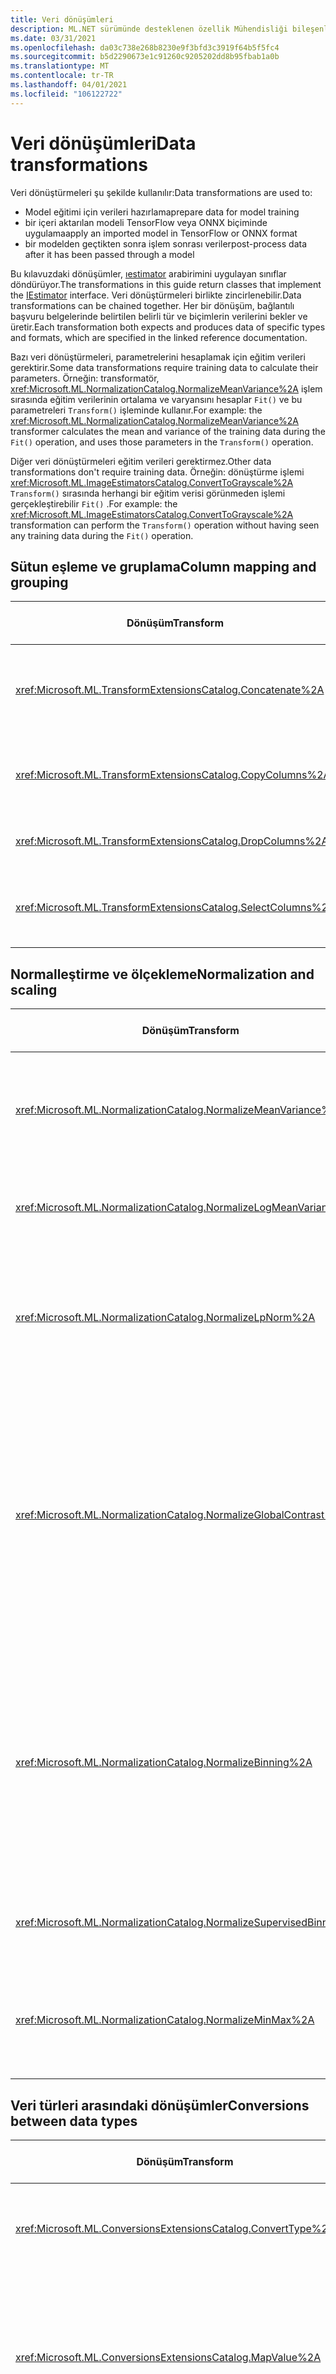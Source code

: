 ```yaml
---
title: Veri dönüşümleri
description: ML.NET sürümünde desteklenen özellik Mühendisliği bileşenlerini gezin.
ms.date: 03/31/2021
ms.openlocfilehash: da03c738e268b8230e9f3bfd3c3919f64b5f5fc4
ms.sourcegitcommit: b5d2290673e1c91260c9205202dd8b95fbab1a0b
ms.translationtype: MT
ms.contentlocale: tr-TR
ms.lasthandoff: 04/01/2021
ms.locfileid: "106122722"
---
```

# <a name="data-transformations"></a><span data-ttu-id="cbdcb-103">Veri dönüşümleri</span><span class="sxs-lookup"><span data-stu-id="cbdcb-103">Data transformations</span></span>

<span data-ttu-id="cbdcb-104">Veri dönüştürmeleri şu şekilde kullanılır:</span><span class="sxs-lookup"><span data-stu-id="cbdcb-104">Data transformations are used to:</span></span>

- <span data-ttu-id="cbdcb-105">Model eğitimi için verileri hazırlama</span><span class="sxs-lookup"><span data-stu-id="cbdcb-105">prepare data for model training</span></span>
- <span data-ttu-id="cbdcb-106">bir içeri aktarılan modeli TensorFlow veya ONNX biçiminde uygulama</span><span class="sxs-lookup"><span data-stu-id="cbdcb-106">apply an imported model in TensorFlow or ONNX format</span></span>
- <span data-ttu-id="cbdcb-107">bir modelden geçtikten sonra işlem sonrası veriler</span><span class="sxs-lookup"><span data-stu-id="cbdcb-107">post-process data after it has been passed through a model</span></span>

<span data-ttu-id="cbdcb-108">Bu kılavuzdaki dönüşümler, [ıestimator](xref:Microsoft.ML.IEstimator%601) arabirimini uygulayan sınıflar döndürüyor.</span><span class="sxs-lookup"><span data-stu-id="cbdcb-108">The transformations in this guide return classes that implement the [IEstimator](xref:Microsoft.ML.IEstimator%601) interface.</span></span> <span data-ttu-id="cbdcb-109">Veri dönüştürmeleri birlikte zincirlenebilir.</span><span class="sxs-lookup"><span data-stu-id="cbdcb-109">Data transformations can be chained together.</span></span> <span data-ttu-id="cbdcb-110">Her bir dönüşüm, bağlantılı başvuru belgelerinde belirtilen belirli tür ve biçimlerin verilerini bekler ve üretir.</span><span class="sxs-lookup"><span data-stu-id="cbdcb-110">Each transformation both expects and produces data of specific types and formats, which are specified in the linked reference documentation.</span></span>

<span data-ttu-id="cbdcb-111">Bazı veri dönüştürmeleri, parametrelerini hesaplamak için eğitim verileri gerektirir.</span><span class="sxs-lookup"><span data-stu-id="cbdcb-111">Some data transformations require training data to calculate their parameters.</span></span> <span data-ttu-id="cbdcb-112">Örneğin: transformatör, <xref:Microsoft.ML.NormalizationCatalog.NormalizeMeanVariance%2A> işlem sırasında eğitim verilerinin ortalama ve varyansını hesaplar `Fit()` ve bu parametreleri `Transform()` işleminde kullanır.</span><span class="sxs-lookup"><span data-stu-id="cbdcb-112">For example: the <xref:Microsoft.ML.NormalizationCatalog.NormalizeMeanVariance%2A> transformer calculates the mean and variance of the training data during the `Fit()` operation, and uses those parameters in the `Transform()` operation.</span></span>

<span data-ttu-id="cbdcb-113">Diğer veri dönüştürmeleri eğitim verileri gerektirmez.</span><span class="sxs-lookup"><span data-stu-id="cbdcb-113">Other data transformations don't require training data.</span></span> <span data-ttu-id="cbdcb-114">Örneğin: dönüştürme işlemi <xref:Microsoft.ML.ImageEstimatorsCatalog.ConvertToGrayscale%2A> `Transform()` sırasında herhangi bir eğitim verisi görünmeden işlemi gerçekleştirebilir `Fit()` .</span><span class="sxs-lookup"><span data-stu-id="cbdcb-114">For example: the <xref:Microsoft.ML.ImageEstimatorsCatalog.ConvertToGrayscale%2A> transformation can perform the `Transform()` operation without having seen any training data during the `Fit()` operation.</span></span>

## <a name="column-mapping-and-grouping"></a><span data-ttu-id="cbdcb-115">Sütun eşleme ve gruplama</span><span class="sxs-lookup"><span data-stu-id="cbdcb-115">Column mapping and grouping</span></span>

| <span data-ttu-id="cbdcb-116">Dönüşüm</span><span class="sxs-lookup"><span data-stu-id="cbdcb-116">Transform</span></span> | <span data-ttu-id="cbdcb-117">Tanım</span><span class="sxs-lookup"><span data-stu-id="cbdcb-117">Definition</span></span> | <span data-ttu-id="cbdcb-118">ONNX dışarı aktarılabilir</span><span class="sxs-lookup"><span data-stu-id="cbdcb-118">ONNX Exportable</span></span> |
| --- | --- | --- |
| <xref:Microsoft.ML.TransformExtensionsCatalog.Concatenate%2A> | <span data-ttu-id="cbdcb-119">Bir veya daha fazla giriş sütununu yeni bir çıktı sütununa birleştirme</span><span class="sxs-lookup"><span data-stu-id="cbdcb-119">Concatenate one or more input columns into a new output column</span></span> | <span data-ttu-id="cbdcb-120">Yes</span><span class="sxs-lookup"><span data-stu-id="cbdcb-120">Yes</span></span> |
| <xref:Microsoft.ML.TransformExtensionsCatalog.CopyColumns%2A> | <span data-ttu-id="cbdcb-121">Bir veya daha fazla giriş sütununu kopyalama ve yeniden adlandırma</span><span class="sxs-lookup"><span data-stu-id="cbdcb-121">Copy and rename one or more input columns</span></span> | <span data-ttu-id="cbdcb-122">Yes</span><span class="sxs-lookup"><span data-stu-id="cbdcb-122">Yes</span></span> |
| <xref:Microsoft.ML.TransformExtensionsCatalog.DropColumns%2A> | <span data-ttu-id="cbdcb-123">Bir veya daha fazla giriş sütununu bırakma</span><span class="sxs-lookup"><span data-stu-id="cbdcb-123">Drop one or more input columns</span></span> | <span data-ttu-id="cbdcb-124">Yes</span><span class="sxs-lookup"><span data-stu-id="cbdcb-124">Yes</span></span> |
| <xref:Microsoft.ML.TransformExtensionsCatalog.SelectColumns%2A> | <span data-ttu-id="cbdcb-125">Giriş verilerinden tutulacak bir veya daha fazla sütun seçin</span><span class="sxs-lookup"><span data-stu-id="cbdcb-125">Select one or more columns to keep from the input data</span></span> | <span data-ttu-id="cbdcb-126">Yes</span><span class="sxs-lookup"><span data-stu-id="cbdcb-126">Yes</span></span> |

## <a name="normalization-and-scaling"></a><span data-ttu-id="cbdcb-127">Normalleştirme ve ölçekleme</span><span class="sxs-lookup"><span data-stu-id="cbdcb-127">Normalization and scaling</span></span>

| <span data-ttu-id="cbdcb-128">Dönüşüm</span><span class="sxs-lookup"><span data-stu-id="cbdcb-128">Transform</span></span> | <span data-ttu-id="cbdcb-129">Tanım</span><span class="sxs-lookup"><span data-stu-id="cbdcb-129">Definition</span></span> | <span data-ttu-id="cbdcb-130">ONNX dışarı aktarılabilir</span><span class="sxs-lookup"><span data-stu-id="cbdcb-130">ONNX Exportable</span></span> |
| --- | --- | --- |
| <xref:Microsoft.ML.NormalizationCatalog.NormalizeMeanVariance%2A> | <span data-ttu-id="cbdcb-131">Ortalama (eğitim verileri) çıkarın ve varyansı (eğitim verileri) göre bölün</span><span class="sxs-lookup"><span data-stu-id="cbdcb-131">Subtract the mean (of the training data) and divide by the variance (of the training data)</span></span> | <span data-ttu-id="cbdcb-132">Yes</span><span class="sxs-lookup"><span data-stu-id="cbdcb-132">Yes</span></span> |
| <xref:Microsoft.ML.NormalizationCatalog.NormalizeLogMeanVariance%2A> | <span data-ttu-id="cbdcb-133">Eğitim verilerinin logaritmasını temel alarak normalleştirin</span><span class="sxs-lookup"><span data-stu-id="cbdcb-133">Normalize based on the logarithm of the training data</span></span> | <span data-ttu-id="cbdcb-134">Yes</span><span class="sxs-lookup"><span data-stu-id="cbdcb-134">Yes</span></span> |
| <xref:Microsoft.ML.NormalizationCatalog.NormalizeLpNorm%2A> | <span data-ttu-id="cbdcb-135">Giriş vektörlerini [LP-norm](https://en.wikipedia.org/wiki/Lp_space#The_p-norm_in_finite_dimensions)olarak ölçeklendirin, p 1, 2 veya Infinity.</span><span class="sxs-lookup"><span data-stu-id="cbdcb-135">Scale input vectors by their [lp-norm](https://en.wikipedia.org/wiki/Lp_space#The_p-norm_in_finite_dimensions), where p is 1, 2 or infinity.</span></span> <span data-ttu-id="cbdcb-136">Varsayılan değer L2 (Euclidea Distance) norm</span><span class="sxs-lookup"><span data-stu-id="cbdcb-136">Defaults to the l2 (Euclidean distance) norm</span></span> | <span data-ttu-id="cbdcb-137">Yes</span><span class="sxs-lookup"><span data-stu-id="cbdcb-137">Yes</span></span> |
| <xref:Microsoft.ML.NormalizationCatalog.NormalizeGlobalContrast%2A> | <span data-ttu-id="cbdcb-138">Satır verilerinin ortalama değerini çıkararak bir satırdaki her değeri ölçeklendirin ve standart sapma veya L2-norm (satır verilerinin) ile bölün ve yapılandırılabilir bir ölçek faktörü (varsayılan 2) ile çarpın</span><span class="sxs-lookup"><span data-stu-id="cbdcb-138">Scale each value in a row by subtracting the mean of the row data and divide by either the standard deviation or l2-norm (of the row data), and multiply by a configurable scale factor (default 2)</span></span> | <span data-ttu-id="cbdcb-139">Yes</span><span class="sxs-lookup"><span data-stu-id="cbdcb-139">Yes</span></span> |
| <xref:Microsoft.ML.NormalizationCatalog.NormalizeBinning%2A> | <span data-ttu-id="cbdcb-140">Giriş değerini bir bin dizinine atayın ve 0 ile 1 arasında bir float değeri üretmek için bölme sayısına göre bölün.</span><span class="sxs-lookup"><span data-stu-id="cbdcb-140">Assign the input value to a bin index and divide by the number of bins to produce a float value between 0 and 1.</span></span> <span data-ttu-id="cbdcb-141">Bölme sınırları, eğitim verilerini depo gözleri arasında eşit olarak dağıtmak için hesaplanır</span><span class="sxs-lookup"><span data-stu-id="cbdcb-141">The bin boundaries are calculated to evenly distribute the training data across bins</span></span> |  <span data-ttu-id="cbdcb-142">Yes</span><span class="sxs-lookup"><span data-stu-id="cbdcb-142">Yes</span></span> |
| <xref:Microsoft.ML.NormalizationCatalog.NormalizeSupervisedBinning%2A> | <span data-ttu-id="cbdcb-143">Etiket sütunuyla bağıntı temelinde bir sepete giriş değeri ata</span><span class="sxs-lookup"><span data-stu-id="cbdcb-143">Assign the input value to a bin based on its correlation with label column</span></span> | <span data-ttu-id="cbdcb-144">Yes</span><span class="sxs-lookup"><span data-stu-id="cbdcb-144">Yes</span></span> |
| <xref:Microsoft.ML.NormalizationCatalog.NormalizeMinMax%2A> | <span data-ttu-id="cbdcb-145">Eğitim verilerinde minimum ve maksimum değerler arasındaki farka göre girişi ölçeklendirin</span><span class="sxs-lookup"><span data-stu-id="cbdcb-145">Scale the input by the difference between the minimum and maximum values in the training data</span></span> | <span data-ttu-id="cbdcb-146">Yes</span><span class="sxs-lookup"><span data-stu-id="cbdcb-146">Yes</span></span> |

## <a name="conversions-between-data-types"></a><span data-ttu-id="cbdcb-147">Veri türleri arasındaki dönüşümler</span><span class="sxs-lookup"><span data-stu-id="cbdcb-147">Conversions between data types</span></span>

| <span data-ttu-id="cbdcb-148">Dönüşüm</span><span class="sxs-lookup"><span data-stu-id="cbdcb-148">Transform</span></span> | <span data-ttu-id="cbdcb-149">Tanım</span><span class="sxs-lookup"><span data-stu-id="cbdcb-149">Definition</span></span> | <span data-ttu-id="cbdcb-150">ONNX dışarı aktarılabilir</span><span class="sxs-lookup"><span data-stu-id="cbdcb-150">ONNX Exportable</span></span> |
| --- | --- | --- |
| <xref:Microsoft.ML.ConversionsExtensionsCatalog.ConvertType%2A> | <span data-ttu-id="cbdcb-151">Giriş sütununun türünü yeni bir türe Dönüştür</span><span class="sxs-lookup"><span data-stu-id="cbdcb-151">Convert the type of an input column to a new type</span></span> | <span data-ttu-id="cbdcb-152">Yes</span><span class="sxs-lookup"><span data-stu-id="cbdcb-152">Yes</span></span> |
| <xref:Microsoft.ML.ConversionsExtensionsCatalog.MapValue%2A> | <span data-ttu-id="cbdcb-153">Değerleri, eşlemelerin sağlanan sözlüğüne göre anahtarlar (kategoriler) ile eşleyin</span><span class="sxs-lookup"><span data-stu-id="cbdcb-153">Map values to keys (categories) based on the supplied dictionary of mappings</span></span> | <span data-ttu-id="cbdcb-154">No</span><span class="sxs-lookup"><span data-stu-id="cbdcb-154">No</span></span> |
| <xref:Microsoft.ML.ConversionsExtensionsCatalog.MapValueToKey%2A> | <span data-ttu-id="cbdcb-155">Giriş verilerinden eşleme oluşturarak değerleri anahtarlar (kategoriler) ile eşleyin</span><span class="sxs-lookup"><span data-stu-id="cbdcb-155">Map values to keys (categories) by creating the mapping from the input data</span></span> | <span data-ttu-id="cbdcb-156">Yes</span><span class="sxs-lookup"><span data-stu-id="cbdcb-156">Yes</span></span> |
| <xref:Microsoft.ML.ConversionsExtensionsCatalog.MapKeyToValue%2A> | <span data-ttu-id="cbdcb-157">Anahtarları özgün değerlerine geri Dönüştür</span><span class="sxs-lookup"><span data-stu-id="cbdcb-157">Convert keys back to their original values</span></span> | <span data-ttu-id="cbdcb-158">Yes</span><span class="sxs-lookup"><span data-stu-id="cbdcb-158">Yes</span></span> |
| <xref:Microsoft.ML.ConversionsExtensionsCatalog.MapKeyToVector%2A> | <span data-ttu-id="cbdcb-159">Anahtarları özgün değerlerin vektörlerine geri Dönüştür</span><span class="sxs-lookup"><span data-stu-id="cbdcb-159">Convert keys back to vectors of original values</span></span> | <span data-ttu-id="cbdcb-160">Yes</span><span class="sxs-lookup"><span data-stu-id="cbdcb-160">Yes</span></span> |
| <xref:Microsoft.ML.ConversionsCatalog.MapKeyToBinaryVector%2A> | <span data-ttu-id="cbdcb-161">Anahtarları özgün değerlerin ikili vektörüne geri Dönüştür</span><span class="sxs-lookup"><span data-stu-id="cbdcb-161">Convert keys back to a binary vector of original values</span></span> | <span data-ttu-id="cbdcb-162">No</span><span class="sxs-lookup"><span data-stu-id="cbdcb-162">No</span></span> |
| <xref:Microsoft.ML.ConversionsExtensionsCatalog.Hash%2A> | <span data-ttu-id="cbdcb-163">Giriş sütunundaki değeri karma olarak</span><span class="sxs-lookup"><span data-stu-id="cbdcb-163">Hash the value in the input column</span></span> | <span data-ttu-id="cbdcb-164">Yes</span><span class="sxs-lookup"><span data-stu-id="cbdcb-164">Yes</span></span> |

## <a name="text-transformations"></a><span data-ttu-id="cbdcb-165">Metin dönüştürmeleri</span><span class="sxs-lookup"><span data-stu-id="cbdcb-165">Text transformations</span></span>

| <span data-ttu-id="cbdcb-166">Dönüşüm</span><span class="sxs-lookup"><span data-stu-id="cbdcb-166">Transform</span></span> | <span data-ttu-id="cbdcb-167">Tanım</span><span class="sxs-lookup"><span data-stu-id="cbdcb-167">Definition</span></span> | <span data-ttu-id="cbdcb-168">ONNX dışarı aktarılabilir</span><span class="sxs-lookup"><span data-stu-id="cbdcb-168">ONNX Exportable</span></span> |
| --- | --- | --- |
| <xref:Microsoft.ML.TextCatalog.FeaturizeText%2A> | <span data-ttu-id="cbdcb-169">Metin sütununu normalleştirilmiş Ngram ve karakter-gram sayıları float dizisine Dönüştür</span><span class="sxs-lookup"><span data-stu-id="cbdcb-169">Transform a text column into a float array of normalized ngrams and char-grams counts</span></span> | <span data-ttu-id="cbdcb-170">No</span><span class="sxs-lookup"><span data-stu-id="cbdcb-170">No</span></span> |
| <xref:Microsoft.ML.TextCatalog.TokenizeIntoWords%2A> | <span data-ttu-id="cbdcb-171">Bir veya daha fazla metin sütununu tekil sözcüklere Böl</span><span class="sxs-lookup"><span data-stu-id="cbdcb-171">Split one or more text columns into individual words</span></span> | <span data-ttu-id="cbdcb-172">Yes</span><span class="sxs-lookup"><span data-stu-id="cbdcb-172">Yes</span></span> |
| <xref:Microsoft.ML.TextCatalog.TokenizeIntoCharactersAsKeys%2A> | <span data-ttu-id="cbdcb-173">Bir veya daha fazla metin sütununu bir konu kümesi üzerinde ayrı karakterlere böler</span><span class="sxs-lookup"><span data-stu-id="cbdcb-173">Split one or more text columns into individual characters floats over a set of topics</span></span> | <span data-ttu-id="cbdcb-174">Yes</span><span class="sxs-lookup"><span data-stu-id="cbdcb-174">Yes</span></span> |
| <xref:Microsoft.ML.TextCatalog.NormalizeText%2A> | <span data-ttu-id="cbdcb-175">Durumu değiştir, aksanlı işaretleri, noktalama işaretlerini ve sayıları kaldır</span><span class="sxs-lookup"><span data-stu-id="cbdcb-175">Change case, remove diacritical marks, punctuation marks, and numbers</span></span> | <span data-ttu-id="cbdcb-176">Yes</span><span class="sxs-lookup"><span data-stu-id="cbdcb-176">Yes</span></span> |
| <xref:Microsoft.ML.TextCatalog.ProduceNgrams%2A> | <span data-ttu-id="cbdcb-177">Metin sütununu Ngram sayısı (ardışık sözcüklerin dizileri) için bir paket olarak Dönüştür</span><span class="sxs-lookup"><span data-stu-id="cbdcb-177">Transform text column into a bag of counts of ngrams (sequences of consecutive words)</span></span>| <span data-ttu-id="cbdcb-178">Yes</span><span class="sxs-lookup"><span data-stu-id="cbdcb-178">Yes</span></span> |
| <xref:Microsoft.ML.TextCatalog.ProduceWordBags%2A> | <span data-ttu-id="cbdcb-179">Metin sütununu Ngram vektörü sayısı için bir paket olarak Dönüştür</span><span class="sxs-lookup"><span data-stu-id="cbdcb-179">Transform text column into a bag of counts of ngrams vector</span></span> | <span data-ttu-id="cbdcb-180">No</span><span class="sxs-lookup"><span data-stu-id="cbdcb-180">No</span></span> |
| <xref:Microsoft.ML.TextCatalog.ProduceHashedNgrams%2A> | <span data-ttu-id="cbdcb-181">Metin sütununu karma Ngram sayımlarının vektörüne Dönüştür</span><span class="sxs-lookup"><span data-stu-id="cbdcb-181">Transform text column into a vector of hashed ngram counts</span></span> | <span data-ttu-id="cbdcb-182">No</span><span class="sxs-lookup"><span data-stu-id="cbdcb-182">No</span></span> |
| <xref:Microsoft.ML.TextCatalog.ProduceHashedWordBags%2A> | <span data-ttu-id="cbdcb-183">Metin sütununu karma Ngram sayımlarının bir torba Dönüştür</span><span class="sxs-lookup"><span data-stu-id="cbdcb-183">Transform text column into a bag of hashed ngram counts</span></span> | <span data-ttu-id="cbdcb-184">Yes</span><span class="sxs-lookup"><span data-stu-id="cbdcb-184">Yes</span></span> |
| <xref:Microsoft.ML.TextCatalog.RemoveDefaultStopWords%2A>  | <span data-ttu-id="cbdcb-185">Giriş sütunlarından belirtilen dilin varsayılan durdurma sözcüklerini kaldır</span><span class="sxs-lookup"><span data-stu-id="cbdcb-185">Remove default stop words for the specified language from input columns</span></span> | <span data-ttu-id="cbdcb-186">Yes</span><span class="sxs-lookup"><span data-stu-id="cbdcb-186">Yes</span></span> |
| <xref:Microsoft.ML.TextCatalog.RemoveStopWords%2A> | <span data-ttu-id="cbdcb-187">Giriş sütunlarından belirtilen durdurma sözcüklerini kaldırır</span><span class="sxs-lookup"><span data-stu-id="cbdcb-187">Removes specified stop words from input columns</span></span> | <span data-ttu-id="cbdcb-188">Yes</span><span class="sxs-lookup"><span data-stu-id="cbdcb-188">Yes</span></span> |
| <xref:Microsoft.ML.TextCatalog.LatentDirichletAllocation%2A> | <span data-ttu-id="cbdcb-189">Bir belge (float vektörü olarak gösterilir), bir konu kümesi üzerinde kayan bir vektöre dönüştürme</span><span class="sxs-lookup"><span data-stu-id="cbdcb-189">Transform a document (represented as a vector of floats) into a vector of floats over a set of topics</span></span> | <span data-ttu-id="cbdcb-190">Yes</span><span class="sxs-lookup"><span data-stu-id="cbdcb-190">Yes</span></span> |
| <xref:Microsoft.ML.TextCatalog.ApplyWordEmbedding%2A> | <span data-ttu-id="cbdcb-191">Önceden eğitilen bir model kullanarak metin belirteçlerinin vektörlerini tümce vektörlerine dönüştürme</span><span class="sxs-lookup"><span data-stu-id="cbdcb-191">Convert vectors of text tokens into sentence vectors using a pre-trained model</span></span> | <span data-ttu-id="cbdcb-192">No</span><span class="sxs-lookup"><span data-stu-id="cbdcb-192">No</span></span> |

## <a name="image-transformations"></a><span data-ttu-id="cbdcb-193">Görüntü dönüşümleri</span><span class="sxs-lookup"><span data-stu-id="cbdcb-193">Image transformations</span></span>

| <span data-ttu-id="cbdcb-194">Dönüşüm</span><span class="sxs-lookup"><span data-stu-id="cbdcb-194">Transform</span></span> | <span data-ttu-id="cbdcb-195">Tanım</span><span class="sxs-lookup"><span data-stu-id="cbdcb-195">Definition</span></span> | <span data-ttu-id="cbdcb-196">ONNX dışarı aktarılabilir</span><span class="sxs-lookup"><span data-stu-id="cbdcb-196">ONNX Exportable</span></span> |
| --- | --- | --- |
| <xref:Microsoft.ML.ImageEstimatorsCatalog.ConvertToGrayscale%2A> | <span data-ttu-id="cbdcb-197">Bir görüntüyü gri tonlamaya Dönüştür</span><span class="sxs-lookup"><span data-stu-id="cbdcb-197">Convert an image to grayscale</span></span> | <span data-ttu-id="cbdcb-198">No</span><span class="sxs-lookup"><span data-stu-id="cbdcb-198">No</span></span> |
| <xref:Microsoft.ML.ImageEstimatorsCatalog.ConvertToImage%2A> | <span data-ttu-id="cbdcb-199">Piksel vektörünü Dönüştür <xref:Microsoft.ML.Transforms.Image.ImageDataViewType></span><span class="sxs-lookup"><span data-stu-id="cbdcb-199">Convert a vector of pixels to <xref:Microsoft.ML.Transforms.Image.ImageDataViewType></span></span> | <span data-ttu-id="cbdcb-200">No</span><span class="sxs-lookup"><span data-stu-id="cbdcb-200">No</span></span> |
| <xref:Microsoft.ML.ImageEstimatorsCatalog.ExtractPixels%2A> | <span data-ttu-id="cbdcb-201">Giriş görüntüsünden pikselleri sayı vektörüne Dönüştür</span><span class="sxs-lookup"><span data-stu-id="cbdcb-201">Convert pixels from input image into a vector of numbers</span></span> | <span data-ttu-id="cbdcb-202">No</span><span class="sxs-lookup"><span data-stu-id="cbdcb-202">No</span></span> |
| <xref:Microsoft.ML.ImageEstimatorsCatalog.LoadImages%2A> | <span data-ttu-id="cbdcb-203">Bir klasörden belleğe görüntü yükleme</span><span class="sxs-lookup"><span data-stu-id="cbdcb-203">Load images from a folder into memory</span></span> | <span data-ttu-id="cbdcb-204">No</span><span class="sxs-lookup"><span data-stu-id="cbdcb-204">No</span></span> |
| <xref:Microsoft.ML.ImageEstimatorsCatalog.ResizeImages%2A> | <span data-ttu-id="cbdcb-205">Görüntüleri yeniden boyutlandırma</span><span class="sxs-lookup"><span data-stu-id="cbdcb-205">Resize images</span></span> | <span data-ttu-id="cbdcb-206">No</span><span class="sxs-lookup"><span data-stu-id="cbdcb-206">No</span></span> |
| <xref:Microsoft.ML.OnnxCatalog.DnnFeaturizeImage%2A> | <span data-ttu-id="cbdcb-207">Bir giriş görüntüsünü Özellik vektörüne dönüştürmek için önceden eğitilen derin sinir ağı (DNN) modeli uygular</span><span class="sxs-lookup"><span data-stu-id="cbdcb-207">Applies a pre-trained deep neural network (DNN) model to transform an input image into a feature vector</span></span> | <span data-ttu-id="cbdcb-208">No</span><span class="sxs-lookup"><span data-stu-id="cbdcb-208">No</span></span> |

## <a name="categorical-data-transformations"></a><span data-ttu-id="cbdcb-209">Kategorik veri dönüştürmeleri</span><span class="sxs-lookup"><span data-stu-id="cbdcb-209">Categorical data transformations</span></span>

| <span data-ttu-id="cbdcb-210">Dönüşüm</span><span class="sxs-lookup"><span data-stu-id="cbdcb-210">Transform</span></span> | <span data-ttu-id="cbdcb-211">Tanım</span><span class="sxs-lookup"><span data-stu-id="cbdcb-211">Definition</span></span> | <span data-ttu-id="cbdcb-212">ONNX dışarı aktarılabilir</span><span class="sxs-lookup"><span data-stu-id="cbdcb-212">ONNX Exportable</span></span> |
| --- | --- | --- |
| <xref:Microsoft.ML.CategoricalCatalog.OneHotEncoding%2A> | <span data-ttu-id="cbdcb-213">Bir veya daha fazla metin sütununu [tek yönlü](https://en.wikipedia.org/wiki/One-hot) kodlanmış vektöre dönüştürme</span><span class="sxs-lookup"><span data-stu-id="cbdcb-213">Convert one or more text columns into [one-hot](https://en.wikipedia.org/wiki/One-hot) encoded vectors</span></span> | <span data-ttu-id="cbdcb-214">Yes</span><span class="sxs-lookup"><span data-stu-id="cbdcb-214">Yes</span></span> |
| <xref:Microsoft.ML.CategoricalCatalog.OneHotHashEncoding%2A> | <span data-ttu-id="cbdcb-215">Bir veya daha fazla metin sütununu karma tabanlı tek başına kodlanmış vektöre dönüştürme</span><span class="sxs-lookup"><span data-stu-id="cbdcb-215">Convert one or more text columns into hash-based one-hot encoded vectors</span></span> | <span data-ttu-id="cbdcb-216">No</span><span class="sxs-lookup"><span data-stu-id="cbdcb-216">No</span></span> |

## <a name="time-series-data-transformations"></a><span data-ttu-id="cbdcb-217">Zaman serisi veri dönüştürmeleri</span><span class="sxs-lookup"><span data-stu-id="cbdcb-217">Time series data transformations</span></span>

| <span data-ttu-id="cbdcb-218">Dönüşüm</span><span class="sxs-lookup"><span data-stu-id="cbdcb-218">Transform</span></span> | <span data-ttu-id="cbdcb-219">Tanım</span><span class="sxs-lookup"><span data-stu-id="cbdcb-219">Definition</span></span> | <span data-ttu-id="cbdcb-220">ONNX dışarı aktarılabilir</span><span class="sxs-lookup"><span data-stu-id="cbdcb-220">ONNX Exportable</span></span> |
| --- | --- | --- |
| <xref:Microsoft.ML.TimeSeriesCatalog.DetectAnomalyBySrCnn%2A> | <span data-ttu-id="cbdcb-221">Spectral artımı (SR) algoritmasını kullanarak giriş zamanı serisi verilerinde bozukluklar algılayın</span><span class="sxs-lookup"><span data-stu-id="cbdcb-221">Detect anomalies in the input time series data using the Spectral Residual (SR) algorithm</span></span> | <span data-ttu-id="cbdcb-222">No</span><span class="sxs-lookup"><span data-stu-id="cbdcb-222">No</span></span> |
| <xref:Microsoft.ML.TimeSeriesCatalog.DetectChangePointBySsa%2A> | <span data-ttu-id="cbdcb-223">Tekil spekme Analizi (SSA) kullanarak zaman serisi verilerinde değişiklik noktalarını Algıla</span><span class="sxs-lookup"><span data-stu-id="cbdcb-223">Detect change points in time series data using singular spectrum analysis (SSA)</span></span> | <span data-ttu-id="cbdcb-224">No</span><span class="sxs-lookup"><span data-stu-id="cbdcb-224">No</span></span> |
| <xref:Microsoft.ML.TimeSeriesCatalog.DetectIidChangePoint%2A> | <span data-ttu-id="cbdcb-225">Uyarlamalı Çekirdek yoğunluğu tahminleri ve Martingale puanlarını kullanarak bağımsız ve özdeş dağıtılmış (IID) zaman serisi verilerinde değişiklik noktalarını Algıla</span><span class="sxs-lookup"><span data-stu-id="cbdcb-225">Detect change points in independent and identically distributed (IID) time series data using adaptive kernel density estimations and martingale scores</span></span> | <span data-ttu-id="cbdcb-226">No</span><span class="sxs-lookup"><span data-stu-id="cbdcb-226">No</span></span> |
| <xref:Microsoft.ML.TimeSeriesCatalog.ForecastBySsa%2A> | <span data-ttu-id="cbdcb-227">Tekil spekme Analizi (SSA) kullanarak zaman serisi verilerini tahmin etme</span><span class="sxs-lookup"><span data-stu-id="cbdcb-227">Forecast time series data using singular spectrum analysis (SSA)</span></span> | <span data-ttu-id="cbdcb-228">No</span><span class="sxs-lookup"><span data-stu-id="cbdcb-228">No</span></span> |
| <xref:Microsoft.ML.TimeSeriesCatalog.DetectSpikeBySsa%2A> | <span data-ttu-id="cbdcb-229">Tekil spekme Analizi (SSA) kullanarak zaman serisi verilerinde ani artışları Algıla</span><span class="sxs-lookup"><span data-stu-id="cbdcb-229">Detect spikes in time series data using singular spectrum analysis (SSA)</span></span> | <span data-ttu-id="cbdcb-230">No</span><span class="sxs-lookup"><span data-stu-id="cbdcb-230">No</span></span> |
| <xref:Microsoft.ML.TimeSeriesCatalog.DetectIidSpike%2A> | <span data-ttu-id="cbdcb-231">Uyarlamalı Çekirdek yoğunluğu tahminleri ve Martingale puanlarını kullanarak bağımsız ve özdeş dağıtılmış (IID) zaman serisi verilerinde artışlar Algıla</span><span class="sxs-lookup"><span data-stu-id="cbdcb-231">Detect spikes in independent and identically distributed (IID) time series data using adaptive kernel density estimations and martingale scores</span></span> | <span data-ttu-id="cbdcb-232">No</span><span class="sxs-lookup"><span data-stu-id="cbdcb-232">No</span></span> |

## <a name="missing-values"></a><span data-ttu-id="cbdcb-233">Eksik değerler</span><span class="sxs-lookup"><span data-stu-id="cbdcb-233">Missing values</span></span>

| <span data-ttu-id="cbdcb-234">Dönüşüm</span><span class="sxs-lookup"><span data-stu-id="cbdcb-234">Transform</span></span> | <span data-ttu-id="cbdcb-235">Tanım</span><span class="sxs-lookup"><span data-stu-id="cbdcb-235">Definition</span></span> | <span data-ttu-id="cbdcb-236">ONNX dışarı aktarılabilir</span><span class="sxs-lookup"><span data-stu-id="cbdcb-236">ONNX Exportable</span></span> |
| --- | --- | --- |
| <xref:Microsoft.ML.ExtensionsCatalog.IndicateMissingValues%2A> | <span data-ttu-id="cbdcb-237">Yeni bir Boole çıkış sütunu oluşturun, giriş sütunundaki değer eksik olduğunda true değerine sahip olur</span><span class="sxs-lookup"><span data-stu-id="cbdcb-237">Create a new boolean output column, the value of which is true when the value in the input column is missing</span></span> | <span data-ttu-id="cbdcb-238">Yes</span><span class="sxs-lookup"><span data-stu-id="cbdcb-238">Yes</span></span> |
| <xref:Microsoft.ML.ExtensionsCatalog.ReplaceMissingValues%2A> | <span data-ttu-id="cbdcb-239">Değer giriş sütununda eksikse, varsayılan değer olarak ayarlanan değeri, aksi takdirde giriş sütununda olmayan yeni bir çıkış sütunu oluşturun</span><span class="sxs-lookup"><span data-stu-id="cbdcb-239">Create a new output column, the value of which is set to a default value if the value is missing from the input column, and the input value otherwise</span></span> | <span data-ttu-id="cbdcb-240">Yes</span><span class="sxs-lookup"><span data-stu-id="cbdcb-240">Yes</span></span> |

## <a name="feature-selection"></a><span data-ttu-id="cbdcb-241">Özellik seçimi</span><span class="sxs-lookup"><span data-stu-id="cbdcb-241">Feature selection</span></span>

| <span data-ttu-id="cbdcb-242">Dönüşüm</span><span class="sxs-lookup"><span data-stu-id="cbdcb-242">Transform</span></span> | <span data-ttu-id="cbdcb-243">Tanım</span><span class="sxs-lookup"><span data-stu-id="cbdcb-243">Definition</span></span> | <span data-ttu-id="cbdcb-244">ONNX dışarı aktarılabilir</span><span class="sxs-lookup"><span data-stu-id="cbdcb-244">ONNX Exportable</span></span> |
| --- | --- | --- |
| <xref:Microsoft.ML.FeatureSelectionCatalog.SelectFeaturesBasedOnCount%2A> | <span data-ttu-id="cbdcb-245">Varsayılan olmayan değerleri eşikten büyük olan özellikleri seçin</span><span class="sxs-lookup"><span data-stu-id="cbdcb-245">Select features whose non-default values are greater than a threshold</span></span> | <span data-ttu-id="cbdcb-246">Yes</span><span class="sxs-lookup"><span data-stu-id="cbdcb-246">Yes</span></span> |
| <xref:Microsoft.ML.FeatureSelectionCatalog.SelectFeaturesBasedOnMutualInformation%2A> | <span data-ttu-id="cbdcb-247">Etiket sütunundaki verilerin en bağlı olduğu özellikleri seçin</span><span class="sxs-lookup"><span data-stu-id="cbdcb-247">Select the features on which the data in the label column is most dependent</span></span> | <span data-ttu-id="cbdcb-248">Yes</span><span class="sxs-lookup"><span data-stu-id="cbdcb-248">Yes</span></span> |

## <a name="feature-transformations"></a><span data-ttu-id="cbdcb-249">Özellik dönüşümleri</span><span class="sxs-lookup"><span data-stu-id="cbdcb-249">Feature transformations</span></span>

| <span data-ttu-id="cbdcb-250">Dönüşüm</span><span class="sxs-lookup"><span data-stu-id="cbdcb-250">Transform</span></span> | <span data-ttu-id="cbdcb-251">Tanım</span><span class="sxs-lookup"><span data-stu-id="cbdcb-251">Definition</span></span> | <span data-ttu-id="cbdcb-252">ONNX dışarı aktarılabilir</span><span class="sxs-lookup"><span data-stu-id="cbdcb-252">ONNX Exportable</span></span> |
| --- | --- | --- |
| <xref:Microsoft.ML.KernelExpansionCatalog.ApproximatedKernelMap%2A> | <span data-ttu-id="cbdcb-253">Her giriş vektörünü, iç ürünlerin bir çekirdek işlevini yaklaşık bir şekilde tahmin ettiği, bu sayede özelliklerin doğrusal algoritmalara giriş olarak kullanılabilmesi için, daha düşük boyutlu bir özellik alanı üzerine eşleyin</span><span class="sxs-lookup"><span data-stu-id="cbdcb-253">Map each input vector onto a lower dimensional feature space, where inner products approximate a kernel function, so that the features can be used as inputs to the linear algorithms</span></span> | <span data-ttu-id="cbdcb-254">No</span><span class="sxs-lookup"><span data-stu-id="cbdcb-254">No</span></span> |
| <xref:Microsoft.ML.PcaCatalog.ProjectToPrincipalComponents%2A> | <span data-ttu-id="cbdcb-255">Asıl bileşen çözümleme algoritmasını uygulayarak giriş özelliği vektörünün boyutlarını azaltma</span><span class="sxs-lookup"><span data-stu-id="cbdcb-255">Reduce the dimensions of the input feature vector by applying the Principal Component Analysis algorithm</span></span> |

## <a name="explainability-transformations"></a><span data-ttu-id="cbdcb-256">Explainability dönüşümler</span><span class="sxs-lookup"><span data-stu-id="cbdcb-256">Explainability transformations</span></span>

| <span data-ttu-id="cbdcb-257">Dönüşüm</span><span class="sxs-lookup"><span data-stu-id="cbdcb-257">Transform</span></span> | <span data-ttu-id="cbdcb-258">Tanım</span><span class="sxs-lookup"><span data-stu-id="cbdcb-258">Definition</span></span> | <span data-ttu-id="cbdcb-259">ONNX dışarı aktarılabilir</span><span class="sxs-lookup"><span data-stu-id="cbdcb-259">ONNX Exportable</span></span> |
| --- | --- |  --- |
| <xref:Microsoft.ML.ExplainabilityCatalog.CalculateFeatureContribution%2A> | <span data-ttu-id="cbdcb-260">Bir özellik vektörünün her bir öğesi için katkı puanlarını hesaplama</span><span class="sxs-lookup"><span data-stu-id="cbdcb-260">Calculate contribution scores for each element of a feature vector</span></span> | <span data-ttu-id="cbdcb-261">No</span><span class="sxs-lookup"><span data-stu-id="cbdcb-261">No</span></span> |

## <a name="calibration-transformations"></a><span data-ttu-id="cbdcb-262">Ayarlama dönüşümleri</span><span class="sxs-lookup"><span data-stu-id="cbdcb-262">Calibration transformations</span></span>

| <span data-ttu-id="cbdcb-263">Dönüşüm</span><span class="sxs-lookup"><span data-stu-id="cbdcb-263">Transform</span></span> | <span data-ttu-id="cbdcb-264">Tanım</span><span class="sxs-lookup"><span data-stu-id="cbdcb-264">Definition</span></span> | <span data-ttu-id="cbdcb-265">ONNX dışarı aktarılabilir</span><span class="sxs-lookup"><span data-stu-id="cbdcb-265">ONNX Exportable</span></span> |
| --- | --- |--- |
|<xref:Microsoft.ML.BinaryClassificationCatalog.CalibratorsCatalog.Platt%28System.String%2CSystem.String%2CSystem.String%29> | <span data-ttu-id="cbdcb-266">Eğitim verilerini kullanarak tahmini parametrelerle Lojistik gerileme kullanarak bir ikili sınıflandırıcının ham Puanını bir sınıf olasılığa dönüştürür</span><span class="sxs-lookup"><span data-stu-id="cbdcb-266">Transforms a binary classifier raw score into a class probability using logistic regression with parameters estimated using the training data</span></span> | <span data-ttu-id="cbdcb-267">Yes</span><span class="sxs-lookup"><span data-stu-id="cbdcb-267">Yes</span></span> |
| <xref:Microsoft.ML.BinaryClassificationCatalog.CalibratorsCatalog.Platt%28System.Double%2CSystem.Double%2CSystem.String%29> | <span data-ttu-id="cbdcb-268">Sabit parametrelerle Lojistik gerileme kullanarak bir ikili sınıflandırıcının ham Puanını bir sınıf olasılığa dönüştürür</span><span class="sxs-lookup"><span data-stu-id="cbdcb-268">Transforms a binary classifier raw score into a class probability using logistic regression with fixed parameters</span></span> | <span data-ttu-id="cbdcb-269">Yes</span><span class="sxs-lookup"><span data-stu-id="cbdcb-269">Yes</span></span> |
| <xref:Microsoft.ML.BinaryClassificationCatalog.CalibratorsCatalog.Naive%2A> | <span data-ttu-id="cbdcb-270">Bir ikili sınıflandırıcının ham Puanını, depo gözlerine puan atayarak bir sınıf olasılığa dönüştürür ve bu da depo gözleri arasındaki dağıtıma göre olasılığı hesaplıyor</span><span class="sxs-lookup"><span data-stu-id="cbdcb-270">Transforms a binary classifier raw score into a class probability by assigning scores to bins, and calculating the probability based on the distribution among the bins</span></span> | <span data-ttu-id="cbdcb-271">Yes</span><span class="sxs-lookup"><span data-stu-id="cbdcb-271">Yes</span></span> |
| <xref:Microsoft.ML.BinaryClassificationCatalog.CalibratorsCatalog.Isotonic%2A> | <span data-ttu-id="cbdcb-272">Bir ikili sınıflandırıcının ham Puanını, sınırların konumunun ve depo gözlerinin boyutunun eğitim verileri aracılığıyla tahmin edildiği yerlere puan atayarak bir sınıf olasılığa dönüştürür</span><span class="sxs-lookup"><span data-stu-id="cbdcb-272">Transforms a binary classifier raw score into a class probability by assigning scores to bins, where the position of boundaries and the size of bins are estimated using the training data</span></span>  | <span data-ttu-id="cbdcb-273">No</span><span class="sxs-lookup"><span data-stu-id="cbdcb-273">No</span></span> |

## <a name="deep-learning-transformations"></a><span data-ttu-id="cbdcb-274">Derin öğrenme dönüşümleri</span><span class="sxs-lookup"><span data-stu-id="cbdcb-274">Deep learning transformations</span></span>

| <span data-ttu-id="cbdcb-275">Dönüşüm</span><span class="sxs-lookup"><span data-stu-id="cbdcb-275">Transform</span></span> | <span data-ttu-id="cbdcb-276">Tanım</span><span class="sxs-lookup"><span data-stu-id="cbdcb-276">Definition</span></span> | <span data-ttu-id="cbdcb-277">ONNX dışarı aktarılabilir</span><span class="sxs-lookup"><span data-stu-id="cbdcb-277">ONNX Exportable</span></span> |
| --- | --- | --- |
| <xref:Microsoft.ML.OnnxCatalog.ApplyOnnxModel%2A> | <span data-ttu-id="cbdcb-278">Giriş verilerini içeri aktarılan bir ONNX modeliyle Dönüştür</span><span class="sxs-lookup"><span data-stu-id="cbdcb-278">Transform the input data with an imported ONNX model</span></span> | <span data-ttu-id="cbdcb-279">No</span><span class="sxs-lookup"><span data-stu-id="cbdcb-279">No</span></span> |
| <xref:Microsoft.ML.TensorflowCatalog.LoadTensorFlowModel%2A> | <span data-ttu-id="cbdcb-280">Giriş verilerini içeri aktarılan bir TensorFlow modeliyle Dönüştür</span><span class="sxs-lookup"><span data-stu-id="cbdcb-280">Transform the input data with an imported TensorFlow model</span></span> | <span data-ttu-id="cbdcb-281">No</span><span class="sxs-lookup"><span data-stu-id="cbdcb-281">No</span></span> |

## <a name="custom-transformations"></a><span data-ttu-id="cbdcb-282">Özel dönüştürmeler</span><span class="sxs-lookup"><span data-stu-id="cbdcb-282">Custom transformations</span></span>

| <span data-ttu-id="cbdcb-283">Dönüşüm</span><span class="sxs-lookup"><span data-stu-id="cbdcb-283">Transform</span></span> | <span data-ttu-id="cbdcb-284">Tanım</span><span class="sxs-lookup"><span data-stu-id="cbdcb-284">Definition</span></span> | <span data-ttu-id="cbdcb-285">ONNX dışarı aktarılabilir</span><span class="sxs-lookup"><span data-stu-id="cbdcb-285">ONNX Exportable</span></span> |
| --- | --- | --- |
| <xref:Microsoft.ML.CustomMappingCatalog.CustomMapping%2A> | <span data-ttu-id="cbdcb-286">Varolan sütunları Kullanıcı tanımlı eşleme ile yeni olanlarla Dönüştür</span><span class="sxs-lookup"><span data-stu-id="cbdcb-286">Transform existing columns onto new ones with a user-defined mapping</span></span> | <span data-ttu-id="cbdcb-287">Hayır</span><span class="sxs-lookup"><span data-stu-id="cbdcb-287">No</span></span> |
